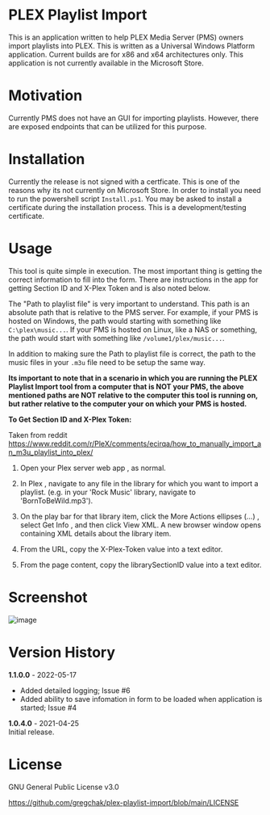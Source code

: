 # PLEX Playlist Import
This is an application written to help PLEX Media Server (PMS) owners import playlists into PLEX.  This is written as a Universal Windows Platform application.  Current builds are for x86 and x64 architectures only. This application is not currently available in the Microsoft Store.

# Motivation
Currently PMS does not have an GUI for importing playlists. However, there are exposed endpoints that can be utilized for this purpose.

# Installation
Currently the release is not signed with a certficate.  This is one of the reasons why its not currently on Microsoft Store.  In order to install you need to run the powershell script `Install.ps1`.  You may be asked to install a certificate during the installation process.  This is a development/testing certificate.

# Usage
This tool is quite simple in execution.  The most important thing is getting the correct information to fill into the form.  There are instructions in the app for getting Section ID and X-Plex Token and is also noted below.  

The "Path to playlist file" is very important to understand.  This path is an absolute path that is relative to the PMS server.  For example, if your PMS is hosted on Windows, the path would starting with something like `C:\plex\music...`.  If your PMS is hosted on Linux, like a NAS or something, the path would start with something like `/volume1/plex/music...`.  

In addition to making sure the Path to playlist file is correct, the path to the music files in your `.m3u` file need to be setup the same way.  

**Its important to note that in a scenario in which you are running the PLEX Playlist Import tool from a computer that is NOT your PMS, the above mentioned paths are NOT relative to the computer this tool is running on, but rather relative to the computer your on which your PMS is hosted.**

**To Get Section ID and X-Plex Token:**

Taken from reddit 
https://www.reddit.com/r/PleX/comments/ecirqa/how_to_manually_import_an_m3u_playlist_into_plex/
1. Open your Plex server web app , as normal.

2. In Plex , navigate to any file in the library for which you want to import a playlist. (e.g. in your 'Rock Music' library, navigate to 'BornToBeWild.mp3').

3. On the play bar for that library item, click the More Actions ellipses (...) , select Get Info , and then click View XML. A new browser window opens containing XML details about the library item.

4. From the URL, copy the X-Plex-Token value into a text editor.

5. From the page content, copy the librarySectionID value into a text editor.

# Screenshot
![image](https://user-images.githubusercontent.com/5882933/116017209-fe3a8b00-a60c-11eb-8667-b39be11241e8.png)

# Version History

**1.1.0.0** - 2022-05-17  
- Added detailed logging; Issue #6
- Added ability to save infomation in form to be loaded when application is started; Issue #4

**1.0.4.0** - 2021-04-25  
Initial release.

# License
GNU General Public License v3.0

https://github.com/gregchak/plex-playlist-import/blob/main/LICENSE

